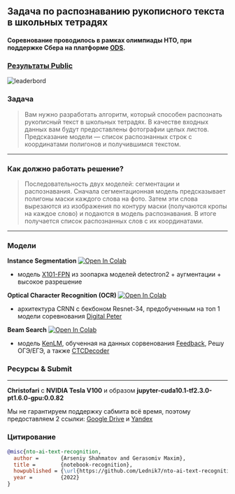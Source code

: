 ## Задача по распознаванию рукописного текста в школьных тетрадях
#### Соревнование проводилось в рамках олимпиады НТО, при поддержке Сбера на платформе [ODS](https://ods.ai/competitions/nto_final_21-22).

### [Результаты Public](https://ods.ai/competitions/nto_final_21-22/leaderboard)
![leaderbord](https://cdn.discordapp.com/attachments/660500818180440084/950114565029523506/unknown.png)

### Задача
> Вам нужно разработать алгоритм, который способен распознать рукописный текст в школьных тетрадях. В качестве входных данных вам будут предоставлены фотографии целых листов. Предсказание модели — список распознанных строк с координатами полигонов и получившимся текстом.
---

### Как должно работать решение?
> Последовательность двух моделей: сегментации и распознавания. Сначала сегментационная модель предсказывает полигоны маски каждого слова на фото. Затем эти слова вырезаются из изображения по контуру маски (получаются кропы на каждое слово) и подаются в модель распознавания. В итоге получается список распознанных слов с их координатами.
---

### Модели

**Instance Segmentation**
[![Open In Colab](https://colab.research.google.com/assets/colab-badge.svg)](https://colab.research.google.com/github/Lednik7/nto-ai-text-recognition/blob/main/train/detectron2_segmentation_latest.ipynb)

- модель [X101-FPN](https://github.com/facebookresearch/detectron2/blob/main/MODEL_ZOO.md#coco-instance-segmentation-baselines-with-mask-r-cnn) из зоопарка моделей detectron2 + аугментации + высокое разрешение

**Optical Character Recognition (OCR)**
[![Open In Colab](https://colab.research.google.com/assets/colab-badge.svg)](https://colab.research.google.com/github/Lednik7/nto-ai-text-recognition/blob/main/train/ocr_model.ipynb)

- архитектура CRNN с бекбоном Resnet-34, предобученным на топ 1 модели соревнования [Digital Peter](https://github.com/sberbank-ai/digital_peter_aij2020)

**Beam Search**
[![Open In Colab](https://colab.research.google.com/assets/colab-badge.svg)](https://colab.research.google.com/github/Lednik7/nto-ai-text-recognition/blob/main/dataset/make_kenlm_dataset_latest.ipynb)

- модель [KenLM](https://github.com/kpu/kenlm), обученная на данных сорвенования [Feedback](https://www.kaggle.com/c/feedback-prize-2021/data ), Решу ОГЭ/ЕГЭ, а также [CTCDecoder](https://github.com/parlance/ctcdecode)

### Ресурсы & Submit
---
**Christofari** с **NVIDIA Tesla V100** и образом **jupyter-cuda10.1-tf2.3.0-pt1.6.0-gpu:0.0.82**

Мы не гарантируем поддержку сабмита всё время, поэтому предоставляем 2 ссылки:
[Google Drive](https://drive.google.com/file/d/13jbbnSuwn5g4ml_DIcvDm7AI1dMS8j4L/view?usp=sharing) и 
[Yandex](https://storage.yandexcloud.net/datasouls-ods/submissions/e7c3d807-0f20-4003-9935-977432b4d615/14eafde9/sub_8%281%29.zip)

### Цитирование
```BibTeX
@misc{nto-ai-text-recognition,
  author =       {Arseniy Shahmatov and Gerasomiv Maxim},
  title =        {notebook-recognition},
  howpublished = {\url{https://github.com/Lednik7/nto-ai-text-recognition}},
  year =         {2022}
}
```